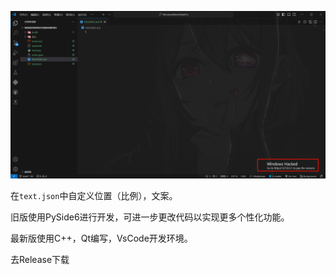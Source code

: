 ![alt text](assets/image.png)

在`text.json`中自定义位置（比例），文案。

旧版使用PySide6进行开发，可进一步更改代码以实现更多个性化功能。

最新版使用C++，Qt编写，VsCode开发环境。

去Release下载